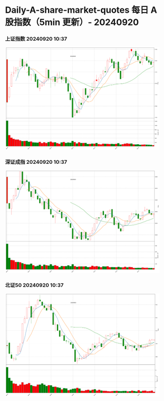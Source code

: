 
# Daily-A-share-market-quotes 每日 A 股指数（5min 更新）- 20240920

### 上证指数 20240920 10:37
![](./fig/2024/9/20240920-sh000001.png)

### 深证成指 20240920 10:37
![](./fig/2024/9/20240920-sz399001.png)

### 北证50 20240920 10:37
![](./fig/2024/9/20240920-bj899050.png)
